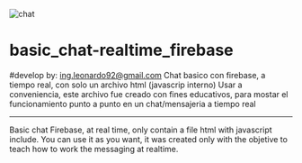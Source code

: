 ![chat](https://user-images.githubusercontent.com/8810299/48067003-86124d80-e1a5-11e8-825b-09d784b515ae.png)

# basic_chat-realtime_firebase
#develop by: ing.leonardo92@gmail.com
Chat basico con firebase, a tiempo real, con solo un archivo html (javascrip interno)
Usar a conveniencia, este archivo fue creado con fines educativos, para mostar el funcionamiento punto a punto en un chat/mensajeria a tiempo real

-----------------------
Basic chat Firebase, at real time, only contain a file html with javascript include.
You can use it as you want, it was created only with the objetive to teach how to work the messaging at realtime.

